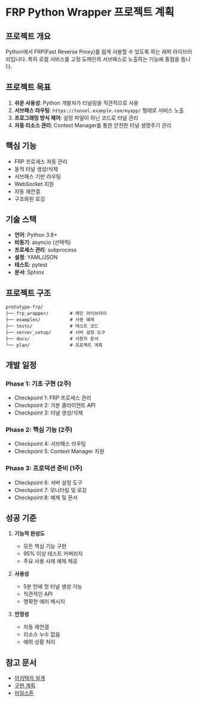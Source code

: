 # FRP Python Wrapper 프로젝트 계획

## 프로젝트 개요

Python에서 FRP(Fast Reverse Proxy)를 쉽게 사용할 수 있도록 하는 래퍼 라이브러리입니다. 특히 로컬 서비스를 고정 도메인의 서브패스로 노출하는 기능에 중점을 둡니다.

## 프로젝트 목표

1. **쉬운 사용성**: Python 개발자가 터널링을 직관적으로 사용
2. **서브패스 라우팅**: `https://tunnel.example.com/myapp/` 형태로 서비스 노출
3. **프로그래밍 방식 제어**: 설정 파일이 아닌 코드로 터널 관리
4. **자동 리소스 관리**: Context Manager를 통한 안전한 터널 생명주기 관리

## 핵심 기능

- FRP 프로세스 자동 관리
- 동적 터널 생성/삭제
- 서브패스 기반 라우팅
- WebSocket 지원
- 자동 재연결
- 구조화된 로깅

## 기술 스택

- **언어**: Python 3.8+
- **비동기**: asyncio (선택적)
- **프로세스 관리**: subprocess
- **설정**: YAML/JSON
- **테스트**: pytest
- **문서**: Sphinx

## 프로젝트 구조

```
prototype-frp/
├── frp_wrapper/        # 메인 라이브러리
├── examples/           # 사용 예제
├── tests/              # 테스트 코드
├── server_setup/       # 서버 설정 도구
├── docs/               # 사용자 문서
└── plan/               # 프로젝트 계획
```

## 개발 일정

### Phase 1: 기초 구현 (2주)
- Checkpoint 1: FRP 프로세스 관리
- Checkpoint 2: 기본 클라이언트 API
- Checkpoint 3: 터널 생성/삭제

### Phase 2: 핵심 기능 (2주)
- Checkpoint 4: 서브패스 라우팅
- Checkpoint 5: Context Manager 지원

### Phase 3: 프로덕션 준비 (1주)
- Checkpoint 6: 서버 설정 도구
- Checkpoint 7: 모니터링 및 로깅
- Checkpoint 8: 예제 및 문서

## 성공 기준

1. **기능적 완성도**
   - 모든 핵심 기능 구현
   - 95% 이상 테스트 커버리지
   - 주요 사용 사례 예제 제공

2. **사용성**
   - 5분 안에 첫 터널 생성 가능
   - 직관적인 API
   - 명확한 에러 메시지

3. **안정성**
   - 자동 재연결
   - 리소스 누수 없음
   - 예외 상황 처리

## 참고 문서

- [아키텍처 설계](01-architecture.md)
- [구현 계획](02-implementation.md)
- [마일스톤](03-milestones.md)